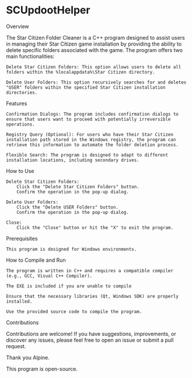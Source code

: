 # SCUpdootHelper
Overview

The Star Citizen Folder Cleaner is a C++ program designed to assist users in managing their Star Citizen game installation by providing the ability to delete specific folders associated with the game. The program offers two main functionalities:

    Delete Star Citizen Folders: This option allows users to delete all folders within the %localappdata%\Star Citizen directory.

    Delete User Folders: This option recursively searches for and deletes "USER" folders within the specified Star Citizen installation directories.

Features

    Confirmation Dialogs: The program includes confirmation dialogs to ensure that users want to proceed with potentially irreversible operations.

    Registry Query (Optional): For users who have their Star Citizen installation path stored in the Windows registry, the program can retrieve this information to automate the folder deletion process.

    Flexible Search: The program is designed to adapt to different installation locations, including secondary drives.

How to Use

    Delete Star Citizen Folders:
        Click the "Delete Star Citizen Folders" button.
        Confirm the operation in the pop-up dialog.

    Delete User Folders:
        Click the "Delete USER Folders" button.
        Confirm the operation in the pop-up dialog.

    Close:
        Click the "Close" button or hit the "X" to exit the program.

Prerequisites

    This program is designed for Windows environments.


How to Compile and Run

    The program is written in C++ and requires a compatible compiler (e.g., GCC, Visual C++ Compiler).
   
    The EXE is included if you are unable to compile

    Ensure that the necessary libraries (Qt, Windows SDK) are properly installed.

    Use the provided source code to compile the program.

Contributions

Contributions are welcome! If you have suggestions, improvements, or discover any issues, please feel free to open an issue or submit a pull request.

Thank you Alpine.

This program is open-source.

